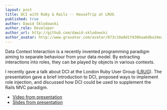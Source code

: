 ```yaml
---
layout: post
title: DCI with Ruby & Rails -- HouseTrip at LRUG
published: true
author: Dawid Sklodowski
author_role: Developer
author_url: http://github.com/dawid-sklodowski
author_avatar: http://www.gravatar.com/avatar/073c19a8d1fd30baa6dba34eaa55fe90.png
---
```

Data Context Interaction is a recently invented programming paradigm aiming to separate behaviour from your data model. By extracting interactions into roles, they can be played by objects in various contexts.

I recently gave a talk about DCI at the London Ruby User Group ([LRUG](http://lrug.org)). The presentation gave a brief introduction to DCI, proposed ways to implement role injection, and discussed how DCI could be used to supplement the Rails MVC paradigm.

* [Video from presentation](http://skillsmatter.com/podcast/home/dci-with-ruby-rails)
* [Slides from presentation](http://www.slideshare.net/viliander/dci-with-ruby-and-rails)
